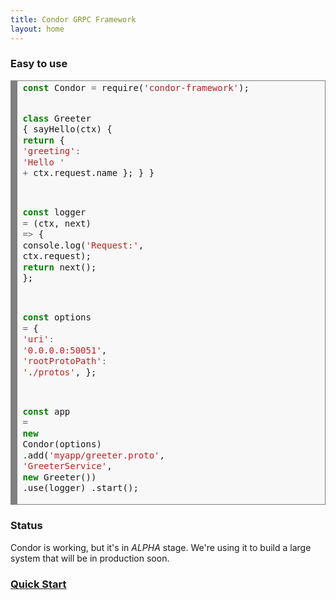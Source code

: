 ```yaml
---
title: Condor GRPC Framework
layout: home
---
```


### Easy to use

<!-- HTML generated using hilite.me --><div style="background: #f8f8f8; overflow:auto;width:auto;border:solid gray;border-width:.1em .1em .1em .8em;padding:.2em .6em;"><pre style="margin: 0; line-height: 125%"><span style="color: #008000; font-weight: bold">const</span> Condor <span style="color: #666666">=</span> require(<span style="color: #BA2121">&#39;condor-framework&#39;</span>);

<span style="color: #008000; font-weight: bold">class</span> Greeter {
  sayHello(ctx) {
    <span style="color: #008000; font-weight: bold">return</span> { <span style="color: #BA2121">&#39;greeting&#39;</span><span style="color: #666666">:</span> <span style="color: #BA2121">&#39;Hello &#39;</span> <span style="color: #666666">+</span> ctx.request.name };
  }
}

<span style="color: #008000; font-weight: bold">const</span> logger <span style="color: #666666">=</span> (ctx, next) <span style="color: #666666">=&gt;</span> {
  console.log(<span style="color: #BA2121">&#39;Request:&#39;</span>, ctx.request);
  <span style="color: #008000; font-weight: bold">return</span> next();
};

<span style="color: #008000; font-weight: bold">const</span> options <span style="color: #666666">=</span> {
  <span style="color: #BA2121">&#39;uri&#39;</span><span style="color: #666666">:</span> <span style="color: #BA2121">&#39;0.0.0.0:50051&#39;</span>,
  <span style="color: #BA2121">&#39;rootProtoPath&#39;</span><span style="color: #666666">:</span> <span style="color: #BA2121">&#39;./protos&#39;</span>,
};

<span style="color: #008000; font-weight: bold">const</span> app <span style="color: #666666">=</span> <span style="color: #008000; font-weight: bold">new</span> Condor(options)
  .add(<span style="color: #BA2121">&#39;myapp/greeter.proto&#39;</span>, <span style="color: #BA2121">&#39;GreeterService&#39;</span>, <span style="color: #008000; font-weight: bold">new</span> Greeter())
  .use(logger)
  .start();
</pre></div>


### Status

Condor is working, but it's in *ALPHA* stage. We're using it to build a large system that will be in production soon.

### [Quick Start](quick-start)
